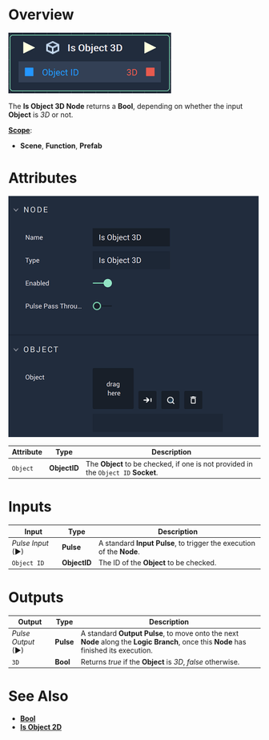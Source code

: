 # Overview

![The Is Object 3D Node.](../../../.gitbook/assets/isobject3dnode.png)

The **Is Object 3D Node** returns a **Bool**, depending on whether the input **Object** is *3D* or not. 

[**Scope**](../overview.md#scopes):
*  **Scene**, **Function**, **Prefab**

# Attributes

![The Is Object 3D Node Attributes.](../../../.gitbook/assets/isobject3dattributes.png)

|Attribute|Type|Description|
|---|---|---|
|`Object`|**ObjectID**| The **Object** to be checked, if one is not provided in the `Object ID` **Socket**. |

# Inputs

|Input|Type|Description|
|---|---|---|
|*Pulse Input* (►)|**Pulse**|A standard **Input Pulse**, to trigger the execution of the **Node**.|
| `Object ID` | **ObjectID** | The ID of the **Object** to be checked.|

# Outputs

|Output|Type|Description|
|---|---|---|
|*Pulse Output* (►)|**Pulse**|A standard **Output Pulse**, to move onto the next **Node** along the **Logic Branch**, once this **Node** has finished its execution.|
|`3D`|**Bool**|Returns *true* if the **Object** is *3D*, *false* otherwise.| 

# See Also

* [**Bool**](../../../objects-and-types/data-types/bool.md)
* [**Is Object 2D**](is-object-2d.md)

